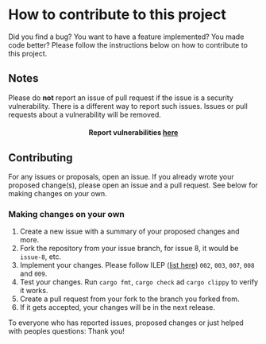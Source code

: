 # How to contribute to this project

Did you find a bug? You want to have a feature implemented? You made code better?
Please follow the instructions below on how to contribute to this project.

## Notes

Please do **not** report an issue of pull request if the issue is a security vulnerability.
There is a different way to report such issues. Issues or pull requests about a vulnerability will be removed.
<div style="text-align: center">
<h4>Report vulnerabilities <a href="https://github.com/I-Language-Development/I-language/security/advisories/new">here</a></h4>
</div>

## Contributing

For any issues or proposals, open an issue. If you already wrote your proposed change(s), please open an issue
and a pull request. See below for making changes on your own.

### Making changes on your own

1. Create a new issue with a summary of your proposed changes and more.
2. Fork the repository from your issue branch, for issue 8, it would be `issue-8`, etc.
3. Implement your changes. Please follow ILEP ([list here](https://github.com/I-Language-Development/I-Language-Enhancement-Proposals)) `002`, `003`, `007`, `008` and `009`.
4. Test your changes. Run `cargo fmt`, `cargo check` ad `cargo clippy` to verify it works.
5. Create a pull request from your fork to the branch you forked from.
6. If it gets accepted, your changes will be in the next release.

To everyone who has reported issues, proposed changes or just helped with peoples questions: Thank you!
